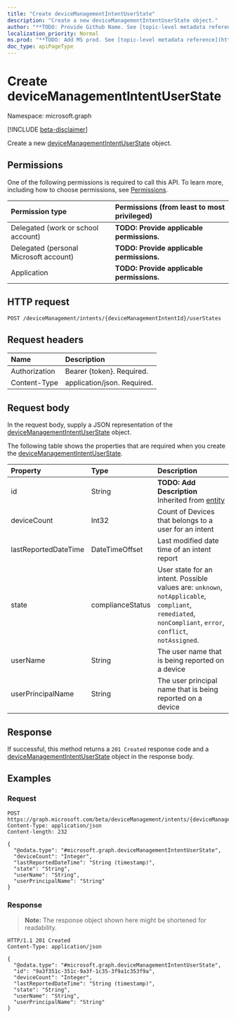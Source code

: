 ```yaml
---
title: "Create deviceManagementIntentUserState"
description: "Create a new deviceManagementIntentUserState object."
author: "**TODO: Provide Github Name. See [topic-level metadata reference](https://msgo.azurewebsites.net/add/document/guidelines/metadata.html#topic-level-metadata)**"
localization_priority: Normal
ms.prod: "**TODO: Add MS prod. See [topic-level metadata reference](https://msgo.azurewebsites.net/add/document/guidelines/metadata.html#topic-level-metadata)**"
doc_type: apiPageType
---
```


# Create deviceManagementIntentUserState
Namespace: microsoft.graph

[!INCLUDE [beta-disclaimer](../../includes/beta-disclaimer.md)]

Create a new [deviceManagementIntentUserState](../resources/devicemanagementintentuserstate.md) object.

## Permissions
One of the following permissions is required to call this API. To learn more, including how to choose permissions, see [Permissions](/graph/permissions-reference).

|Permission type|Permissions (from least to most privileged)|
|:---|:---|
|Delegated (work or school account)|**TODO: Provide applicable permissions.**|
|Delegated (personal Microsoft account)|**TODO: Provide applicable permissions.**|
|Application|**TODO: Provide applicable permissions.**|

## HTTP request

<!-- {
  "blockType": "ignored"
}
-->
``` http
POST /deviceManagement/intents/{deviceManagementIntentId}/userStates
```

## Request headers
|Name|Description|
|:---|:---|
|Authorization|Bearer {token}. Required.|
|Content-Type|application/json. Required.|

## Request body
In the request body, supply a JSON representation of the [deviceManagementIntentUserState](../resources/devicemanagementintentuserstate.md) object.

The following table shows the properties that are required when you create the [deviceManagementIntentUserState](../resources/devicemanagementintentuserstate.md).

|Property|Type|Description|
|:---|:---|:---|
|id|String|**TODO: Add Description** Inherited from [entity](../resources/entity.md)|
|deviceCount|Int32|Count of Devices that belongs to a user for an intent|
|lastReportedDateTime|DateTimeOffset|Last modified date time of an intent report|
|state|complianceStatus|User state for an intent. Possible values are: `unknown`, `notApplicable`, `compliant`, `remediated`, `nonCompliant`, `error`, `conflict`, `notAssigned`.|
|userName|String|The user name that is being reported on a device|
|userPrincipalName|String|The user principal name that is being reported on a device|



## Response

If successful, this method returns a `201 Created` response code and a [deviceManagementIntentUserState](../resources/devicemanagementintentuserstate.md) object in the response body.

## Examples

### Request
<!-- {
  "blockType": "request",
  "name": "create_devicemanagementintentuserstate_from_"
}
-->
``` http
POST https://graph.microsoft.com/beta/deviceManagement/intents/{deviceManagementIntentId}/userStates
Content-Type: application/json
Content-length: 232

{
  "@odata.type": "#microsoft.graph.deviceManagementIntentUserState",
  "deviceCount": "Integer",
  "lastReportedDateTime": "String (timestamp)",
  "state": "String",
  "userName": "String",
  "userPrincipalName": "String"
}
```


### Response
>**Note:** The response object shown here might be shortened for readability.
<!-- {
  "blockType": "response",
  "truncated": true,
  "@odata.type": "microsoft.graph.deviceManagementIntentUserState"
}
-->
``` http
HTTP/1.1 201 Created
Content-Type: application/json

{
  "@odata.type": "#microsoft.graph.deviceManagementIntentUserState",
  "id": "9a3f351c-351c-9a3f-1c35-3f9a1c353f9a",
  "deviceCount": "Integer",
  "lastReportedDateTime": "String (timestamp)",
  "state": "String",
  "userName": "String",
  "userPrincipalName": "String"
}
```


